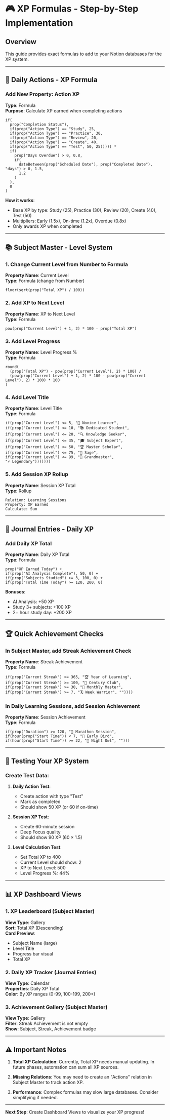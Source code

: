 # 🎮 XP Formulas - Step-by-Step Implementation

## Overview
This guide provides exact formulas to add to your Notion databases for the XP system.

---

## 📝 Daily Actions - XP Formula

### Add New Property: Action XP
**Type**: Formula  
**Purpose**: Calculate XP earned when completing actions

```
if(
  prop("Completion Status"),
  if(prop("Action Type") == "Study", 25,
  if(prop("Action Type") == "Practice", 30,
  if(prop("Action Type") == "Review", 20,
  if(prop("Action Type") == "Create", 40,
  if(prop("Action Type") == "Test", 50, 25))))) * 
  if(
    prop("Days Overdue") > 0, 0.8,
    if(
      dateBetween(prop("Scheduled Date"), prop("Completed Date"), "days") > 0, 1.5,
      1.2
    )
  ),
  0
)
```

**How it works**:
- Base XP by type: Study (25), Practice (30), Review (20), Create (40), Test (50)
- Multipliers: Early (1.5x), On-time (1.2x), Overdue (0.8x)
- Only awards XP when completed

---

## 📚 Subject Master - Level System

### 1. Change Current Level from Number to Formula
**Property Name**: Current Level  
**Type**: Formula (change from Number)  
```
floor(sqrt(prop("Total XP") / 100))
```

### 2. Add XP to Next Level
**Property Name**: XP to Next Level  
**Type**: Formula  
```
pow(prop("Current Level") + 1, 2) * 100 - prop("Total XP")
```

### 3. Add Level Progress
**Property Name**: Level Progress %  
**Type**: Formula  
```
round(
  (prop("Total XP") - pow(prop("Current Level"), 2) * 100) / 
  (pow(prop("Current Level") + 1, 2) * 100 - pow(prop("Current Level"), 2) * 100) * 100
)
```

### 4. Add Level Title
**Property Name**: Level Title  
**Type**: Formula  
```
if(prop("Current Level") <= 5, "🌱 Novice Learner",
if(prop("Current Level") <= 10, "📚 Dedicated Student",
if(prop("Current Level") <= 20, "🔍 Knowledge Seeker",
if(prop("Current Level") <= 35, "🎓 Subject Expert",
if(prop("Current Level") <= 50, "🏆 Master Scholar",
if(prop("Current Level") <= 75, "🧙 Sage",
if(prop("Current Level") <= 99, "👑 Grandmaster",
"⚡ Legendary")))))))
```

### 5. Add Session XP Rollup
**Property Name**: Session XP Total  
**Type**: Rollup  
```
Relation: Learning Sessions
Property: XP Earned
Calculate: Sum
```

---

## 📓 Journal Entries - Daily XP

### Add Daily XP Total
**Property Name**: Daily XP Total  
**Type**: Formula  
```
prop("XP Earned Today") + 
if(prop("AI Analysis Complete"), 50, 0) +
if(prop("Subjects Studied") >= 3, 100, 0) +
if(prop("Total Time Today") >= 120, 200, 0)
```

**Bonuses**:
- AI Analysis: +50 XP
- Study 3+ subjects: +100 XP
- 2+ hour study day: +200 XP

---

## 🏆 Quick Achievement Checks

### In Subject Master, add Streak Achievement Check
**Property Name**: Streak Achievement  
**Type**: Formula  
```
if(prop("Current Streak") >= 365, "🏆 Year of Learning",
if(prop("Current Streak") >= 100, "💯 Century Club",
if(prop("Current Streak") >= 30, "📅 Monthly Master",
if(prop("Current Streak") >= 7, "🗓️ Week Warrior", ""))))
```

### In Daily Learning Sessions, add Session Achievement
**Property Name**: Session Achievement  
**Type**: Formula  
```
if(prop("Duration") >= 120, "🏃 Marathon Session",
if(hour(prop("Start Time")) < 7, "🌅 Early Bird",
if(hour(prop("Start Time")) >= 22, "🦉 Night Owl", "")))
```

---

## 🎯 Testing Your XP System

### Create Test Data:
1. **Daily Action Test**:
   - Create action with type "Test"
   - Mark as completed
   - Should show 50 XP (or 60 if on-time)

2. **Session XP Test**:
   - Create 60-minute session
   - Deep Focus quality
   - Should show 90 XP (60 × 1.5)

3. **Level Calculation Test**:
   - Set Total XP to 400
   - Current Level should show: 2
   - XP to Next Level: 500
   - Level Progress %: 44%

---

## 📊 XP Dashboard Views

### 1. XP Leaderboard (Subject Master)
**View Type**: Gallery  
**Sort**: Total XP (Descending)  
**Card Preview**: 
- Subject Name (large)
- Level Title
- Progress bar visual
- Total XP

### 2. Daily XP Tracker (Journal Entries)
**View Type**: Calendar  
**Properties**: Daily XP Total  
**Color**: By XP ranges (0-99, 100-199, 200+)

### 3. Achievement Gallery (Subject Master)
**View Type**: Gallery  
**Filter**: Streak Achievement is not empty  
**Show**: Subject, Streak, Achievement badge

---

## ⚠️ Important Notes

1. **Total XP Calculation**: Currently, Total XP needs manual updating. In future phases, automation can sum all XP sources.

2. **Missing Relations**: You may need to create an "Actions" relation in Subject Master to track action XP.

3. **Performance**: Complex formulas may slow large databases. Consider simplifying if needed.

---

**Next Step**: Create Dashboard Views to visualize your XP progress!